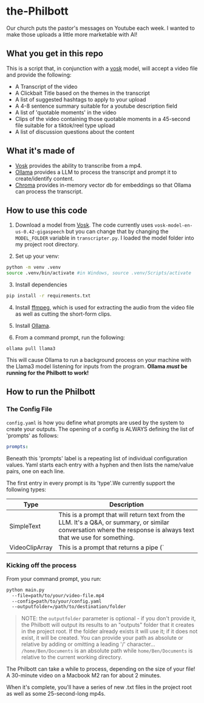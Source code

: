 # the-Philbott
Our church puts the pastor's messages on Youtube each week.  I wanted to make those uploads a little more marketable with AI!

## What you get in this repo
This is a script that, in conjunction with a [vosk](https://github.com/alphacep/vosk-api/) model, will accept a video file and provide the following:

- A Transcript of the video
- A Clickbait Title based on the themes in the transcript
- A list of suggested hashtags to apply to your upload
- A 4-8 sentence summary suitable for a youtube description field
- A list of 'quotable moments' in the video
- Clips of the video containing those quotable moments in a 45-second file suitable for a tiktok/reel type upload
- A list of discussion questions about the content

## What it's made of

- [Vosk](https://github.com/alphacep/vosk-api/) provides the ability to transcribe from a mp4.
- [Ollama](https://www.ollama.com) provides a LLM to process the transcript and prompt it to create/identify content.
- [Chroma](https://trychroma.com) provides in-memory vector db for embeddings so that Ollama can process the transcript.

## How to use this code

1. Download a model from [Vosk](https://alphacephei.com/vosk/models).  The code currently uses `vosk-model-en-us-0.42-gigaspeech` but you can change that by changing the `MODEL_FOLDER` variable in `transcripter.py`.  I loaded the model folder into my project root directory.

2. Set up your venv:

```bash
python -m venv .venv
source .venv/bin/activate #in Windows, source .venv/Scripts/activate
```

3. Install dependencies

```bash
pip install -r requirements.txt
```

4. Install [ffmpeg](https://ffmpeg.org/download.html), which is used for extracting the audio from the video file as well as cutting the short-form clips.

5. Install [Ollama](https://ollama.com).

6. From a command prompt, run the following:

`ollama pull llama3`

This will cause Ollama to run a background process on your machine with the Llama3 model listening for inputs from the program.  **Ollama *must* be running for the Philbott to work!**

## How to run the Philbott

### The Config File
`config.yaml` is how you define what prompts are used by the system to create your outputs.  The opening of a config is ALWAYS defining the list of 'prompts' as follows:

```yaml
prompts:
```

Beneath this 'prompts' label is a repeating list of individual configuration values.  Yaml starts each entry with a hyphen and then lists the name/value pairs, one on each line.

The first entry in every prompt is its 'type'.We currently support the following types:

| Type | Description |
|---|---|
| SimpleText | This is a prompt that will return text from the LLM.  It's a Q&A, or summary, or similar conversation where the response is always text that we use for something.
| VideoClipArray | This is a prompt that returns a pipe (`|`) delimited list of inputs to be passed to our video-clip finder.  This can be used for cases like "find a quotable moment" or "locate the point where a key point was made".  You can match up the count of elements.  Your prompt will be modified to request the pipe-delimited output format before being sent to the LLM.


### Kicking off the process
From your command prompt, you run:

```bash
python main.py 
  --file=path/to/your/video-file.mp4 
  --config=path/to/your/config.yaml
  --outputfolder=/path/to/destination/folder
```

> NOTE: the `outputfolder` parameter is optional - if you don't provide it, the Philbott will output its results to an "outputs" folder that it creates in the project root.  If the folder already exists it will use it; if it does not exist, it will be created.  You can provide your path as absolute or relative by adding or omitting a leading '/' character... `/home/Ben/Documents` is an absolute path while `home/Ben/Documents` is relative to the current working directory.

The Philbott can take a while to process, depending on the size of your file!  A 30-minute video on a Macbook M2 ran for about 2 minutes.

When it's complete, you'll have a series of new .txt files in the project root as well as some 25-second-long mp4s.
